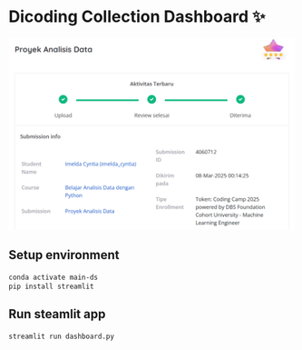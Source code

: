 # Dicoding Collection Dashboard ✨

![Rating](img/rating.png)

## Setup environment

```
conda activate main-ds
pip install streamlit
```

## Run steamlit app

```
streamlit run dashboard.py
```
